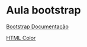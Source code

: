 # Aula bootstrap


[Bootstrap Documentação](https://getbootstrap.com/docs/5.1/getting-started/introduction/)

[HTML Color](https://htmlcolorcodes.com)
